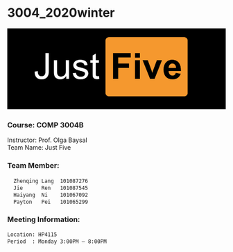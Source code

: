 # 3004_2020winter 
![alt text](team_logo.PNG)
### Course: COMP 3004B</br>
Instructor: Prof. Olga Baysal</br>
Team Name: Just Five</br>
### Team Member:
      Zhenqing Lang  101087276
      Jie      Ren 	 101087545
      Haiyang  Ni	 101067092
      Payton   Pei	 101065299

### Meeting Information:
	Location: HP4115
	Period 	: Monday 3:00PM – 8:00PM
